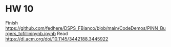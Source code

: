 # HW 10 

Finish https://github.com/fedhere/DSPS_FBianco/blob/main/CodeDemos/PINN_Burgers_tofillinipynb.ipynb
Read https://dl.acm.org/doi/10.1145/3442188.3445922
